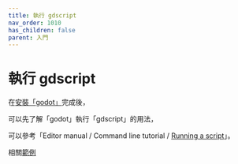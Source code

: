 ```yaml
---
title: 執行 gdscript
nav_order: 1010
has_children: false
parent: 入門
---
```


# 執行 gdscript


在[安裝「godot」](https://samwhelp.github.io/note-about-godot/read/install/arch.html)完成後，

可以先了解「godot」執行「gdscript」的用法，

可以參考「Editor manual / Command line tutorial / [Running a script](https://docs.godotengine.org/en/stable/tutorials/editor/command_line_tutorial.html#running-a-script)」。

相關[範例](https://github.com/samwhelp/note-about-godot/tree/gh-pages/_demo/start/run_script)
